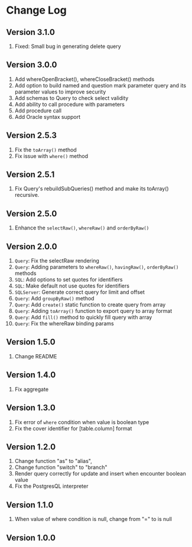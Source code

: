 # Change Log

## Version 3.1.0

1. Fixed: Small bug in generating delete query

## Version 3.0.0

1. Add whereOpenBracket(), whereCloseBracket() methods
2. Add option to build named and question mark parameter query and its parameter values to improve security
3. Add schemas to Query to check select validity
4. Add ability to call procedure with parameters
5. Add procedure call
6. Add Oracle syntax support

## Version 2.5.3

1. Fix the `toArray()` method
2. Fix issue with `where()` method

## Version 2.5.1

1. Fix Query's rebuildSubQueries() method and make its toArray() recursive.


## Version 2.5.0

1. Enhance the `selectRaw()`, `whereRaw()` and `orderByRaw()`

## Version 2.0.0

1. `Query`: Fix the selectRaw rendering
2. `Query`: Adding parameters to `whereRaw()`, `havingRaw()`, `orderByRaw()` methods
3. `SQL`: Add options to set quotes for identifiers
4. `SQL`: Make default not use quotes for identifiers
5. `SQLServer`: Generate correct query for limit and offset
6. `Query`: Add `groupByRaw()` method
7. `Query`: Add `create()` static function to create query from array
8. `Query`: Adding `toArray()` function to export query to array format
9. `Query`: Add `fill()` method to quickly fill query with array
10. `Query`: Fix the whereRaw binding params

## Version 1.5.0

1. Change README

## Version 1.4.0

1. Fix aggregate

## Version 1.3.0

1. Fix error of `where` condition when value is boolean type
2. Fix the cover identifier for [table.column] format

## Version 1.2.0

1. Change function "as" to "alias",
2. Change function "switch" to "branch"
3. Render query correctly for update and insert when encounter boolean value
4. Fix the PostgresQL interpreter


## Version 1.1.0

1. When value of where condition is null, change from "=" to is null

## Version 1.0.0